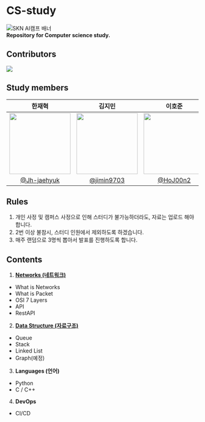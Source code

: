 # CS-study
![SKN AI캠프 배너](https://github.com/Jh-jaehyuk/Jh-jaehyuk.github.io/assets/126551524/7ea63fc3-95f0-44d5-a0f0-cf431cae34f1)   
**Repository for Computer science study.** 
  
## Contributors
<a href="https://github.com/jh-jaehyuk/cs-study/graphs/contributors">
  <img src="https://contrib.rocks/image?repo=jh-jaehyuk/cs-study" />
</a>

## Study members
| 한재혁 | 김지민 | 이호준 | 정아람 | 최인헌 |
|:----------:|:----------:|:----------:|:----------:|:----------:|
| <img width="160px" src="https://github.com/user-attachments/assets/c7077fd6-1e21-415b-99fe-f00eb094da79" /> | <img width="160px" src=https://github.com/user-attachments/assets/4959d3e9-ba05-476b-ba67-69d4792756ad /> | <img width="160px" src=https://github.com/user-attachments/assets/2827562a-6e13-4670-9b85-c2d93d81759a /> | <img width="160px" src="https://github.com/Jh-jaehyuk/Jh-jaehyuk.github.io/assets/126551524/b24cae67-75d6-48aa-a94e-e847a769f2c0" /> | <img width="160px" src=https://github.com/user-attachments/assets/f16b7145-8c37-4a05-a6b1-2c56ac5e7314 />
| [@Jh-jaehyuk](https://github.com/Jh-jaehyuk) | [@jimin9703](https://github.com/jimin9703) | [@HoJ00n2](https://github.com/HoJ00n2) | [@Ah-ram](https://github.com/Ah-ram) | [@ih9511](https://github.com/ih9511) |

## Rules
1. 개인 사정 및 캠퍼스 사정으로 인해 스터디가 불가능하더라도, 자료는 업로드 해야 합니다.
2. 2번 이상 불참시, 스터디 인원에서 제외하도록 하겠습니다.
3. 매주 랜덤으로 3명씩 뽑아서 발표를 진행하도록 합니다.

## Contents
1. **[Networks (네트워크)](./Network)**
  * What is Networks
  * What is Packet
  * OSI 7 Layers
  * API
  * RestAPI
   
2. **[Data Structure (자료구조)](./Data%20Structure)**
  * Queue
  * Stack
  * Linked List
  * Graph(예정)
    
3. **Languages (언어)**
  * Python
  * C / C++

4. **DevOps**
  * CI/CD
